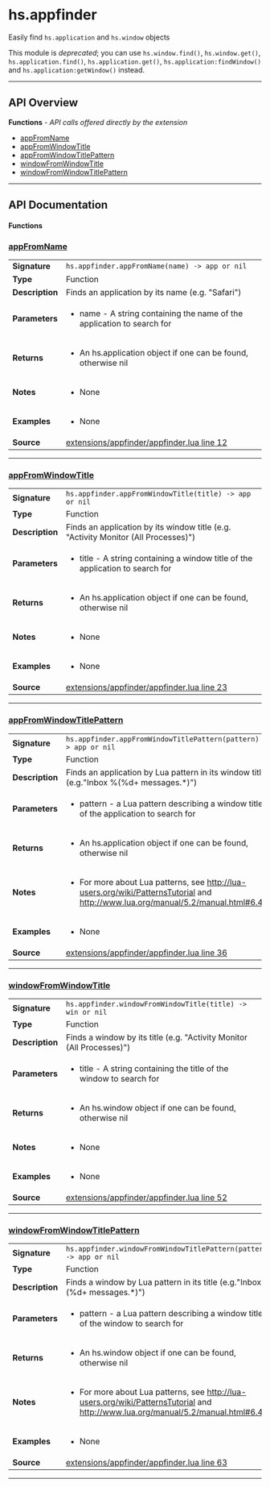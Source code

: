 # hs.appfinder

Easily find `hs.application` and `hs.window` objects

This module is *deprecated*; you can use `hs.window.find()`, `hs.window.get()`, `hs.application.find()`,
`hs.application.get()`, `hs.application:findWindow()` and `hs.application:getWindow()` instead.

---

## API Overview
**Functions** - _API calls offered directly by the extension_
 * [appFromName](#appfromname)
 * [appFromWindowTitle](#appfromwindowtitle)
 * [appFromWindowTitlePattern](#appfromwindowtitlepattern)
 * [windowFromWindowTitle](#windowfromwindowtitle)
 * [windowFromWindowTitlePattern](#windowfromwindowtitlepattern)


---

## API Documentation

#### Functions


### [appFromName](#appfromname)

|                                             |                                                                                     |
| --------------------------------------------|-------------------------------------------------------------------------------------|
| **Signature**                               | `hs.appfinder.appFromName(name) -> app or nil`                                                                    |
| **Type**                                    | Function                                                                     |
| **Description**                             | Finds an application by its name (e.g. "Safari")                                                                     |
| **Parameters**                              | <ul><li>name - A string containing the name of the application to search for</li></ul> |
| **Returns**                                 | <ul><li>An hs.application object if one can be found, otherwise nil</li></ul>          |
| **Notes**                                   | <ul><li>None</li></ul> |
| **Examples**                                | <ul><li>None</li></ul> |
| **Source**                                  | [extensions/appfinder/appfinder.lua line 12](https://github.com/CommandPost/CommandPost-App/blob/master/extensions/appfinder/appfinder.lua#L12) |

---


### [appFromWindowTitle](#appfromwindowtitle)

|                                             |                                                                                     |
| --------------------------------------------|-------------------------------------------------------------------------------------|
| **Signature**                               | `hs.appfinder.appFromWindowTitle(title) -> app or nil`                                                                    |
| **Type**                                    | Function                                                                     |
| **Description**                             | Finds an application by its window title (e.g. "Activity Monitor (All Processes)")                                                                     |
| **Parameters**                              | <ul><li>title - A string containing a window title of the application to search for</li></ul> |
| **Returns**                                 | <ul><li>An hs.application object if one can be found, otherwise nil</li></ul>          |
| **Notes**                                   | <ul><li>None</li></ul> |
| **Examples**                                | <ul><li>None</li></ul> |
| **Source**                                  | [extensions/appfinder/appfinder.lua line 23](https://github.com/CommandPost/CommandPost-App/blob/master/extensions/appfinder/appfinder.lua#L23) |

---


### [appFromWindowTitlePattern](#appfromwindowtitlepattern)

|                                             |                                                                                     |
| --------------------------------------------|-------------------------------------------------------------------------------------|
| **Signature**                               | `hs.appfinder.appFromWindowTitlePattern(pattern) -> app or nil`                                                                    |
| **Type**                                    | Function                                                                     |
| **Description**                             | Finds an application by Lua pattern in its window title (e.g."Inbox %(%d+ messages.*)")                                                                     |
| **Parameters**                              | <ul><li>pattern - a Lua pattern describing a window title of the application to search for</li></ul> |
| **Returns**                                 | <ul><li>An hs.application object if one can be found, otherwise nil</li></ul>          |
| **Notes**                                   | <ul><li>For more about Lua patterns, see http://lua-users.org/wiki/PatternsTutorial and http://www.lua.org/manual/5.2/manual.html#6.4.1</li></ul> |
| **Examples**                                | <ul><li>None</li></ul> |
| **Source**                                  | [extensions/appfinder/appfinder.lua line 36](https://github.com/CommandPost/CommandPost-App/blob/master/extensions/appfinder/appfinder.lua#L36) |

---


### [windowFromWindowTitle](#windowfromwindowtitle)

|                                             |                                                                                     |
| --------------------------------------------|-------------------------------------------------------------------------------------|
| **Signature**                               | `hs.appfinder.windowFromWindowTitle(title) -> win or nil`                                                                    |
| **Type**                                    | Function                                                                     |
| **Description**                             | Finds a window by its title (e.g. "Activity Monitor (All Processes)")                                                                     |
| **Parameters**                              | <ul><li>title - A string containing the title of the window to search for</li></ul> |
| **Returns**                                 | <ul><li>An hs.window object if one can be found, otherwise nil</li></ul>          |
| **Notes**                                   | <ul><li>None</li></ul> |
| **Examples**                                | <ul><li>None</li></ul> |
| **Source**                                  | [extensions/appfinder/appfinder.lua line 52](https://github.com/CommandPost/CommandPost-App/blob/master/extensions/appfinder/appfinder.lua#L52) |

---


### [windowFromWindowTitlePattern](#windowfromwindowtitlepattern)

|                                             |                                                                                     |
| --------------------------------------------|-------------------------------------------------------------------------------------|
| **Signature**                               | `hs.appfinder.windowFromWindowTitlePattern(pattern) -> app or nil`                                                                    |
| **Type**                                    | Function                                                                     |
| **Description**                             | Finds a window by Lua pattern in its title (e.g."Inbox %(%d+ messages.*)")                                                                     |
| **Parameters**                              | <ul><li>pattern - a Lua pattern describing a window title of the window to search for</li></ul> |
| **Returns**                                 | <ul><li>An hs.window object if one can be found, otherwise nil</li></ul>          |
| **Notes**                                   | <ul><li>For more about Lua patterns, see http://lua-users.org/wiki/PatternsTutorial and http://www.lua.org/manual/5.2/manual.html#6.4.1</li></ul> |
| **Examples**                                | <ul><li>None</li></ul> |
| **Source**                                  | [extensions/appfinder/appfinder.lua line 63](https://github.com/CommandPost/CommandPost-App/blob/master/extensions/appfinder/appfinder.lua#L63) |

---

